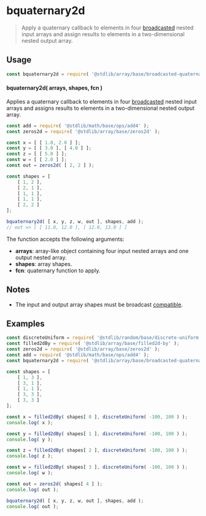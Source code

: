<!--

@license Apache-2.0

Copyright (c) 2023 The Stdlib Authors.

Licensed under the Apache License, Version 2.0 (the "License");
you may not use this file except in compliance with the License.
You may obtain a copy of the License at

   http://www.apache.org/licenses/LICENSE-2.0

Unless required by applicable law or agreed to in writing, software
distributed under the License is distributed on an "AS IS" BASIS,
WITHOUT WARRANTIES OR CONDITIONS OF ANY KIND, either express or implied.
See the License for the specific language governing permissions and
limitations under the License.

-->

# bquaternary2d

> Apply a quaternary callback to elements in four [broadcasted][@stdlib/array/base/broadcast-array] nested input arrays and assign results to elements in a two-dimensional nested output array.

<section class="intro">

</section>

<!-- /.intro -->

<section class="usage">

## Usage

```javascript
const bquaternary2d = require( '@stdlib/array/base/broadcasted-quaternary2d' );
```

#### bquaternary2d( arrays, shapes, fcn )

Applies a quaternary callback to elements in four [broadcasted][@stdlib/array/base/broadcast-array] nested input arrays and assigns results to elements in a two-dimensional nested output array.

```javascript
const add = require( '@stdlib/math/base/ops/add4' );
const zeros2d = require( '@stdlib/array/base/zeros2d' );

const x = [ [ 1.0, 2.0 ] ];
const y = [ [ 3.0 ], [ 4.0 ] ];
const z = [ [ 5.0 ] ];
const w = [ [ 2.0 ] ];
const out = zeros2d( [ 2, 2 ] );

const shapes = [
    [ 1, 2 ],
    [ 2, 1 ],
    [ 1, 1 ],
    [ 1, 1 ],
    [ 2, 2 ]
];

bquaternary2d( [ x, y, z, w, out ], shapes, add );
// out => [ [ 11.0, 12.0 ], [ 12.0, 13.0 ] ]
```

The function accepts the following arguments:

-   **arrays**: array-like object containing four input nested arrays and one output nested array.
-   **shapes**: array shapes.
-   **fcn**: quaternary function to apply.

</section>

<!-- /.usage -->

<section class="notes">

## Notes

-   The input and output array shapes must be broadcast [compatible][@stdlib/ndarray/base/broadcast-shapes].

</section>

<!-- /.notes -->

<section class="examples">

## Examples

<!-- eslint no-undef: "error" -->

```javascript
const discreteUniform = require( '@stdlib/random/base/discrete-uniform' ).factory;
const filled2dBy = require( '@stdlib/array/base/filled2d-by' );
const zeros2d = require( '@stdlib/array/base/zeros2d' );
const add = require( '@stdlib/math/base/ops/add4' );
const bquaternary2d = require( '@stdlib/array/base/broadcasted-quaternary2d' );

const shapes = [
    [ 1, 3 ],
    [ 3, 1 ],
    [ 1, 1 ],
    [ 3, 3 ],
    [ 3, 3 ]
];

const x = filled2dBy( shapes[ 0 ], discreteUniform( -100, 100 ) );
console.log( x );

const y = filled2dBy( shapes[ 1 ], discreteUniform( -100, 100 ) );
console.log( y );

const z = filled2dBy( shapes[ 2 ], discreteUniform( -100, 100 ) );
console.log( z );

const w = filled2dBy( shapes[ 3 ], discreteUniform( -100, 100 ) );
console.log( w );

const out = zeros2d( shapes[ 4 ] );
console.log( out );

bquaternary2d( [ x, y, z, w, out ], shapes, add );
console.log( out );
```

</section>

<!-- /.examples -->

<!-- Section for related `stdlib` packages. Do not manually edit this section, as it is automatically populated. -->

<section class="related">

</section>

<!-- /.related -->

<!-- Section for all links. Make sure to keep an empty line after the `section` element and another before the `/section` close. -->

<section class="links">

[@stdlib/array/base/broadcast-array]: https://github.com/stdlib-js/stdlib/tree/develop/lib/node_modules/%40stdlib/array/base/broadcast-array

[@stdlib/ndarray/base/broadcast-shapes]: https://github.com/stdlib-js/stdlib/tree/develop/lib/node_modules/%40stdlib/ndarray/base/broadcast-shapes

</section>

<!-- /.links -->
